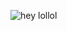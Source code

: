 ![hey](https://www.google.com/url?sa=i&url=https%3A%2F%2Fhelpx.adobe.com%2Fkr%2Fphotoshop%2Fusing%2Fconvert-color-image-black-white.html&psig=AOvVaw1Gv_AAf1Ukt1SRsXaXEDWV&ust=1633181975694000&source=images&cd=vfe&ved=0CAsQjRxqFwoTCMC5_o2rqfMCFQAAAAAdAAAAABAD)
lollol
